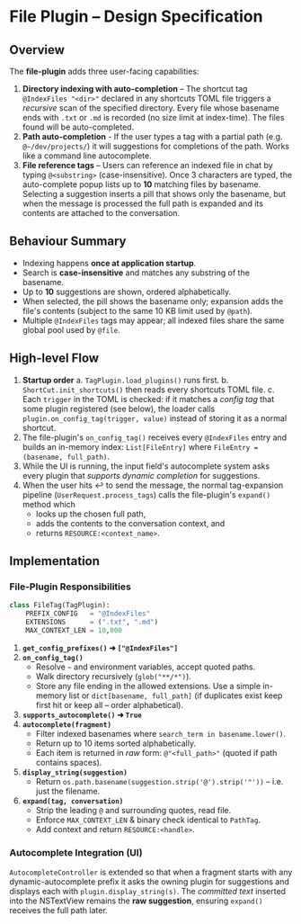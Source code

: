 # File Plugin – Design Specification

## Overview

The **file-plugin** adds three user-facing capabilities:

1. **Directory indexing with auto-completion** – The shortcut tag `@IndexFiles "<dir>"` declared in any shortcuts TOML file triggers a *recursive* scan of the specified directory. Every file whose basename ends with `.txt` or `.md` is recorded (no size limit at index-time). The files found will be auto-completed.
2. **Path auto-completion** - If the user types a tag with a partial path (e.g. `@~/dev/projects/`) it will suggestions for completions of the path. Works like a command line autocomplete.
3. **File reference tags** – Users can reference an indexed file in chat by typing `@<substring>` (case-insensitive). Once 3 characters are typed, the auto-complete popup lists up to **10** matching files by basename. Selecting a suggestion inserts a pill that shows only the basename, but when the message is processed the full path is expanded and its contents are attached to the conversation.

## Behaviour Summary

- Indexing happens **once at application startup**.
- Search is **case-insensitive** and matches any substring of the basename.
- Up to **10** suggestions are shown, ordered alphabetically.
- When selected, the pill shows the basename only; expansion adds the file's contents (subject to the same 10 KB limit used by `@path`).
- Multiple `@IndexFiles` tags may appear; all indexed files share the same global pool used by `@file`.

## High-level Flow

1. **Startup order**
   a. `TagPlugin.load_plugins()` runs first.
   b. `ShortCut.init_shortcuts()` then reads every shortcuts TOML file.
   c. Each `trigger` in the TOML is checked: if it matches a *config tag* that some plugin registered (see below), the loader calls `plugin.on_config_tag(trigger, value)` instead of storing it as a normal shortcut.
2. The file-plugin's `on_config_tag()` receives every `@IndexFiles` entry and builds an in-memory index: `List[FileEntry]` where `FileEntry = (basename, full_path)`.
3. While the UI is running, the input field's autocomplete system asks every plugin that *supports dynamic completion* for suggestions.
4. When the user hits ↩ to send the message, the normal tag-expansion pipeline (`UserRequest.process_tags`) calls the file-plugin's `expand()` method which
   - looks up the chosen full path,
   - adds the contents to the conversation context, and
   - returns `RESOURCE:<context_name>`.

## Implementation

### File-Plugin Responsibilities

```python
class FileTag(TagPlugin):
    PREFIX_CONFIG   = "@IndexFiles"
    EXTENSIONS      = (".txt", ".md")
    MAX_CONTEXT_LEN = 10,000
```

1. **`get_config_prefixes()` ➜ `["@IndexFiles"]`**
2. **`on_config_tag()`**
   - Resolve `~` and environment variables, accept quoted paths.
   - Walk directory recursively (`glob("**/*")`).
   - Store any file ending in the allowed extensions. Use a simple in-memory list or `dict[basename, full_path]` (if duplicates exist keep first hit or keep all – order alphabetical).
3. **`supports_autocomplete()` ➜ `True`**
4. **`autocomplete(fragment)`**
   - Filter indexed basenames where `search_term in basename.lower()`.
   - Return up to 10 items sorted alphabetically.
   - Each item is returned in *raw* form: `@"<full_path>"` (quoted if path contains spaces).
5. **`display_string(suggestion)`**
   - Return `os.path.basename(suggestion.strip('@').strip('"'))` – i.e. just the filename.
6. **`expand(tag, conversation)`**
   - Strip the leading `@` and surrounding quotes, read file.
   - Enforce `MAX_CONTEXT_LEN` & binary check identical to `PathTag`.
   - Add context and return `RESOURCE:<handle>`.

### Autocomplete Integration (UI)

`AutocompleteController` is extended so that when a fragment starts with any dynamic-autocomplete prefix it asks the owning plugin for suggestions and displays each with `plugin.display_string(s)`. The *committed text* inserted into the NSTextView remains the **raw suggestion**, ensuring `expand()` receives the full path later. 